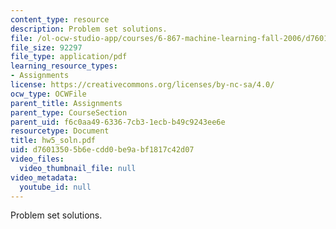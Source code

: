 ```yaml
---
content_type: resource
description: Problem set solutions.
file: /ol-ocw-studio-app/courses/6-867-machine-learning-fall-2006/d76013505b6ecdd0be9abf1817c42d07_hw5_soln.pdf
file_size: 92297
file_type: application/pdf
learning_resource_types:
- Assignments
license: https://creativecommons.org/licenses/by-nc-sa/4.0/
ocw_type: OCWFile
parent_title: Assignments
parent_type: CourseSection
parent_uid: f6c0aa49-6336-7cb3-1ecb-b49c9243ee6e
resourcetype: Document
title: hw5_soln.pdf
uid: d7601350-5b6e-cdd0-be9a-bf1817c42d07
video_files:
  video_thumbnail_file: null
video_metadata:
  youtube_id: null
---
```

Problem set solutions.